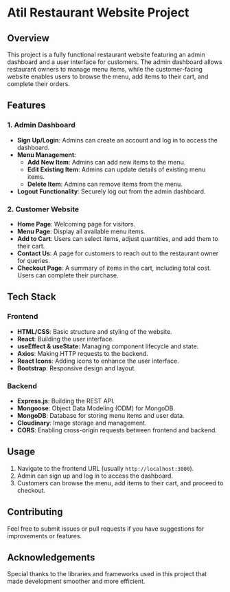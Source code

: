 # Atil Restaurant Website Project

## Overview

This project is a fully functional restaurant website featuring an admin dashboard and a user interface for customers. The admin dashboard allows restaurant owners to manage menu items, while the customer-facing website enables users to browse the menu, add items to their cart, and complete their orders.

## Features

### 1. Admin Dashboard
- **Sign Up/Login**: Admins can create an account and log in to access the dashboard.
- **Menu Management**:
  - **Add New Item**: Admins can add new items to the menu.
  - **Edit Existing Item**: Admins can update details of existing menu items.
  - **Delete Item**: Admins can remove items from the menu.
- **Logout Functionality**: Securely log out from the admin dashboard.

### 2. Customer Website
- **Home Page**: Welcoming page for visitors.
- **Menu Page**: Display all available menu items.
- **Add to Cart**: Users can select items, adjust quantities, and add them to their cart.
- **Contact Us**: A page for customers to reach out to the restaurant owner for queries.
- **Checkout Page**: A summary of items in the cart, including total cost. Users can complete their purchase.

## Tech Stack

### Frontend
- **HTML/CSS**: Basic structure and styling of the website.
- **React**: Building the user interface.
- **useEffect & useState**: Managing component lifecycle and state.
- **Axios**: Making HTTP requests to the backend.
- **React Icons**: Adding icons to enhance the user interface.
- **Bootstrap**: Responsive design and layout.

### Backend
- **Express.js**: Building the REST API.
- **Mongoose**: Object Data Modeling (ODM) for MongoDB.
- **MongoDB**: Database for storing menu items and user data.
- **Cloudinary**: Image storage and management.
- **CORS**: Enabling cross-origin requests between frontend and backend.

## Usage

1. Navigate to the frontend URL (usually `http://localhost:3000`).
2. Admin can sign up and log in to access the dashboard.
3. Customers can browse the menu, add items to their cart, and proceed to checkout.

## Contributing

Feel free to submit issues or pull requests if you have suggestions for improvements or features.

## Acknowledgements

Special thanks to the libraries and frameworks used in this project that made development smoother and more efficient.
